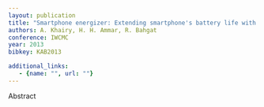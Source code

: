 ```yaml
---
layout: publication
title: "Smartphone energizer: Extending smartphone's battery life with smart offloading"
authors: A. Khairy, H. H. Ammar, R. Bahgat
conference: IWCMC
year: 2013
bibkey: KAB2013

additional_links:
   - {name: "", url: ""}
---
```

Abstract
